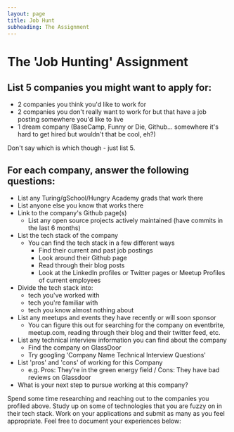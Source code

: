 ```yaml
---
layout: page
title: Job Hunt
subheading: The Assignment
---
```



# The 'Job Hunting' Assignment

## List 5 companies you might want to apply for:
  - 2 companies you think you'd like to work for
  - 2 companies you don't really want to work for but that have a job posting somewhere you'd like to live
  - 1 dream company (BaseCamp, Funny or Die, Github... somewhere it's hard to get hired but wouldn't that be cool, eh?)

Don't say which is which though - just list 5.

## For each company, answer the following questions:

- List any Turing/gSchool/Hungry Academy grads that work there
- List anyone else you know that works there
- Link to the company's Github page(s)
  - List any open source projects actively maintained (have commits in the last 6 months)
- List the tech stack of the company
  - You can find the tech stack in a few different ways
    - Find their current and past job postings
    - Look around their Github page
    - Read through their blog posts
    - Look at the LinkedIn profiles or Twitter pages or Meetup Profiles of current employees
- Divide the tech stack into:
  - tech you've worked with
  - tech you're familiar with
  - tech you know almost nothing about
- List any meetups and events they have recently or will soon sponsor
  - You can figure this out for searching for the company on eventbrite, meetup.com, reading through their blog and their twitter feed, etc.
- List any technical interview information you can find about the company
  - Find the company on GlassDoor
  - Try googling 'Company Name Technical Interview Questions'
- List 'pros' and 'cons' of working for this Company
  - e.g. Pros: They're in the green energy field / Cons: They have bad reviews on Glassdoor
- What is your next step to pursue working at this company?

Spend some time researching and reaching out to the companies you profiled above. Study up on some of technologies that you are fuzzy on in their tech stack. Work on your applications and submit as many as you feel appropriate. Feel free to document your experiences below:
